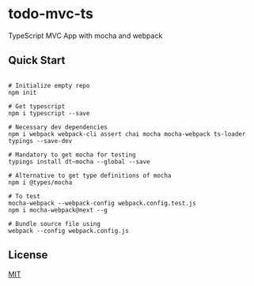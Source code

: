# todo-mvc-ts
TypeScript MVC App with mocha and webpack

## Quick Start
``` node

# Initialize empty repo
npm init

# Get typescript
npm i typescript --save

# Necessary dev dependencies
npm i webpack webpack-cli assert chai mocha mocha-webpack ts-loader typings --save-dev

# Mandatory to get mocha for testing
typings install dt~mocha --global --save

# Alternative to get type definitions of mocha
npm i @types/mocha

# To test
mocha-webpack --webpack-config webpack.config.test.js
npm i mocha-webpack@next --g 

# Bundle source file using
webpack --config webpack.config.js
```

## License
[MIT](https://choosealicense.com/licenses/mit/)
